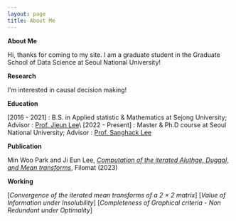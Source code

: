 ```yaml
---
layout: page
title: About Me
---
```


**About Me**

Hi, thanks for coming to my site. I am a graduate student in the Graduate School of Data Science at Seoul National University!

**Research**

I'm interested in causal decision making!

**Education**

[2016 - 2021] : B.S. in Applied statistic & Mathematics at Sejong University; Advisor : [Prof. Jieun Lee](https://home.sejong.ac.kr/~jieunlee7/)\\
[2022 - Present] : Master & Ph.D course at Seoul National University; Advisor : [Prof. Sanghack Lee](https://www.sanghacklee.me/)

**Publication**

Min Woo Park and Ji Eun Lee, [*Computation of the iterated Aluthge, Duggal,
and Mean transforms*](https://www.pmf.ni.ac.rs/filomat-content/2023/37-15/FILOMAT%2037-15.html), Filomat (2023)

**Working**

[*Convergence of the iterated mean transforms of a 2 × 2 matrix*]
[*Value of Information under Insolubility*]
[*Completeness of Graphical criteria - Non Redundant under Optimality*]

